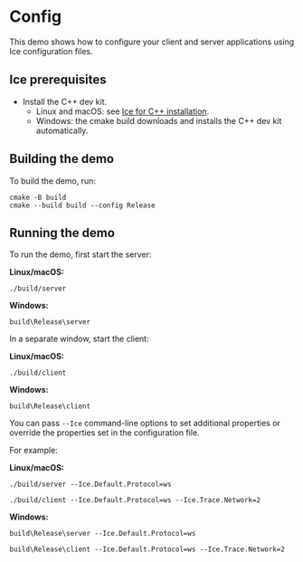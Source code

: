 # Config

This demo shows how to configure your client and server applications using Ice configuration files.

## Ice prerequisites

- Install the C++ dev kit.
  - Linux and macOS: see [Ice for C++ installation].
  - Windows: the cmake build downloads and installs the C++ dev kit automatically.

## Building the demo

To build the demo, run:

```shell
cmake -B build
cmake --build build --config Release
```

## Running the demo

To run the demo, first start the server:

**Linux/macOS:**

```shell
./build/server
```

**Windows:**

```shell
build\Release\server
```

In a separate window, start the client:

**Linux/macOS:**

```shell
./build/client
```

**Windows:**

```shell
build\Release\client
```

You can pass `--Ice` command-line options to set additional properties or override the properties set in the
configuration file.

For example:

**Linux/macOS:**

```shell
./build/server --Ice.Default.Protocol=ws
```

```shell
./build/client --Ice.Default.Protocol=ws --Ice.Trace.Network=2
```

**Windows:**

```shell
build\Release\server --Ice.Default.Protocol=ws
```

```shell
build\Release\client --Ice.Default.Protocol=ws --Ice.Trace.Network=2
```

[Ice for C++ installation]: https://github.com/zeroc-ice/ice/blob/main/NIGHTLY.md#ice-for-c
